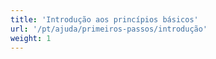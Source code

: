 ```yaml
---
title: 'Introdução aos princípios básicos'
url: '/pt/ajuda/primeiros-passos/introdução'
weight: 1
---
```

